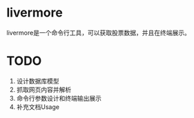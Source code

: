 # livermore

livermore是一个命令行工具，可以获取股票数据，并且在终端展示。

# TODO 
1. 设计数据库模型
2. 抓取网页内容并解析
3. 命令行参数设计和终端输出展示
4. 补充文档Usage
